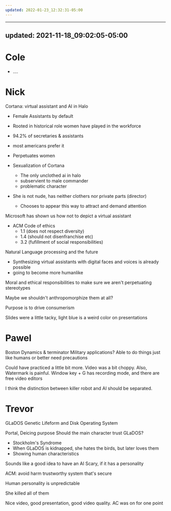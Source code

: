 ```yaml
---
updated: 2022-01-23_12:32:31-05:00
---
```

---
updated: 2021-11-18_09:02:05-05:00
---
# Cole
* ....

# Nick
Cortana: virtual assistant and AI in Halo
* Female Assistants by default
* Rooted in historical role women have played in the workforce
* 94.2% of secretaries & assistants
* most americans prefer it
* Perpetuates women

* Sexualization of Cortana
	* The only unclothed ai in halo
	* subservient to male commander
	* problematic character

* She is not nude, has neither clothers nor private parts (director)
	* Chooses to appear this way to attract and demand attention

Microsoft has shown us how not to depict a virtual assistant

* ACM Code of ethics
	* 1.1 (does not respect diversity)
	* 1.4 (should not disenfranchise etc)
	* 3.2 (fufillment of social responsibilities)

Natural Language processing and the future
* Synthesizing virtual assistants with digital faces and voices is already possible
* going to become more humanlike

Moral and ethical responsibilities to make sure we aren't perpetuating stereotypes

Maybe we shouldn't anthropomorphize them at all?

Purpose is to drive consumerism

Slides were a little tacky, light blue is a weird color on presentations

# Pawel
Boston Dynamics & terminator
Military applications?
Able to do things just like humans or better
need precautions

Could have practiced a little bit more. Video was a bit choppy. 
Also, Watermark is painful. Window key + G has recording mode, and there are free video editors

I think the distinction between killer robot and AI should be separated. 

# Trevor
GLaDOS
Genetic Lifeform and Disk Operating System

Portal, Deicing purpose
Should the main character trust GLaDOS?

* Stockholm's Syndrome
* When GLaDOS is kidnapped, she hates the birds, but later loves them
* Showing human characteristics

Sounds like a good idea to have an AI 
Scary, if it has a personality

ACM:
avoid harm
trustworthy
system that's secure

Human personality is unpredictable 

She killed all of them

Nice video, good presentation, good video quality. 
AC was on for one point
